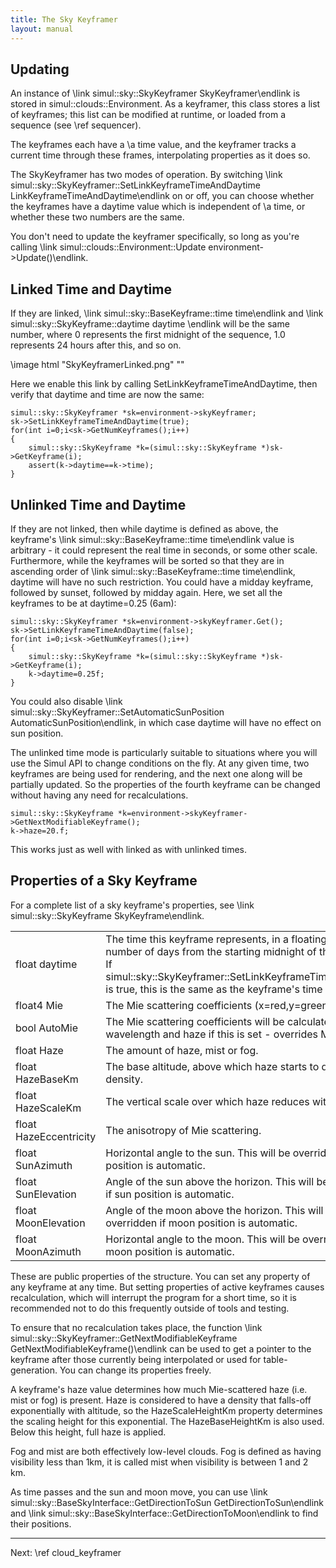 ```yaml
---
title: The Sky Keyframer
layout: manual
---
```

Updating
--------
An instance of \link simul::sky::SkyKeyframer SkyKeyframer\endlink is stored in simul::clouds::Environment. As a keyframer, this class
stores a list of keyframes; this list can be modified at runtime, or loaded from a sequence (see \ref sequencer).

The keyframes each have a \a time value, and the keyframer tracks a current time through these frames, interpolating properties as it does so.

The SkyKeyframer has two modes of operation. By switching \link simul::sky::SkyKeyframer::SetLinkKeyframeTimeAndDaytime LinkKeyframeTimeAndDaytime\endlink on or off,
you can choose whether the keyframes have a daytime value which is independent of \a time, or whether these two numbers are the same.

You don't need to update the keyframer specifically, so long as you're calling \link simul::clouds::Environment::Update environment->Update()\endlink.

Linked Time and Daytime
-----------------------

If they are linked, \link simul::sky::BaseKeyframe::time time\endlink and \link simul::sky::SkyKeyframe::daytime daytime \endlink
will be the same number, where 0 represents the first midnight of the sequence, 1.0 represents 24 hours after this, and so on.

\image html "SkyKeyframerLinked.png" ""

Here we enable this link by calling SetLinkKeyframeTimeAndDaytime, then verify that daytime and time are now the same:

	simul::sky::SkyKeyframer *sk=environment->skyKeyframer;
	sk->SetLinkKeyframeTimeAndDaytime(true);
	for(int i=0;i<sk->GetNumKeyframes();i++)
	{
		simul::sky::SkyKeyframe *k=(simul::sky::SkyKeyframe *)sk->GetKeyframe(i);
		assert(k->daytime==k->time);
	}


Unlinked Time and Daytime
-------------------------

If they are not linked, then while daytime is defined as above, the keyframe's \link simul::sky::BaseKeyframe::time time\endlink
value is arbitrary - it could represent the real time in seconds, or some other scale. Furthermore, while the keyframes
will be sorted so that they are in ascending order of \link simul::sky::BaseKeyframe::time time\endlink,
daytime will have no such restriction. You could have a midday keyframe, followed by sunset, followed by midday again.
Here, we set all the keyframes to be at daytime=0.25 (6am):

	simul::sky::SkyKeyframer *sk=environment->skyKeyframer.Get();
	sk->SetLinkKeyframeTimeAndDaytime(false);
	for(int i=0;i<sk->GetNumKeyframes();i++)
	{
		simul::sky::SkyKeyframe *k=(simul::sky::SkyKeyframe *)sk->GetKeyframe(i);
		k->daytime=0.25f;
	}

You could also disable \link simul::sky::SkyKeyframer::SetAutomaticSunPosition AutomaticSunPosition\endlink, in which case daytime will have no effect
on sun position.

The unlinked time mode is particularly suitable to situations where you will use the Simul API to change conditions on the fly.
At any given time, two keyframes are being used for rendering, and the next one along will be partially updated. So the properties
of the fourth keyframe can be changed without having any need for recalculations.

	simul::sky::SkyKeyframe *k=environment->skyKeyframer->GetNextModifiableKeyframe();
	k->haze=20.f;

This works just as well with linked as with unlinked times.


Properties of a Sky Keyframe
-------------------------

For a complete list of a sky keyframe's properties, see \link simul::sky::SkyKeyframe SkyKeyframe\endlink.

<table>
<tr><td>float daytime</td><td>The time this keyframe represents, in a floating-point number of days from the starting midnight of the sequence. If simul::sky::SkyKeyframer::SetLinkKeyframeTimeAndDaytime is true, this is the same as the keyframe's time value.</td>
</tr>
<tr><td>float4 Mie</td><td>The Mie scattering coefficients (x=red,y=green,z=blue).</td></tr>
<tr><td>bool AutoMie</td><td>The Mie scattering coefficients will be calculated based on wavelength and haze if this is set - overrides Mie.</td></tr>
<tr><td>float Haze</td><td>The amount of haze, mist or fog.</td></tr>
<tr><td>float HazeBaseKm</td><td>The base altitude, above which haze starts to decrease in density.</td></tr>
<tr><td>float HazeScaleKm</td><td>The vertical scale over which haze reduces with altitude.</td></tr>
<tr><td>float HazeEccentricity</td><td>The anisotropy of Mie scattering.</td></tr>
<tr><td>float SunAzimuth</td><td>Horizontal angle to the sun. This will be overridden if sun position is automatic.</td></tr>
<tr><td>float SunElevation</td><td>Angle of the sun above the horizon. This will be overridden if sun position is automatic.</td></tr>
<tr><td>float MoonElevation</td><td>Angle of the moon above the horizon. This will be overridden if moon position is automatic.</td></tr>
<tr><td>float MoonAzimuth</td><td>Horizontal angle to the moon. This will be overridden if moon position is automatic.</td></tr>
</table>

These are public properties of the structure. You can set any property of any keyframe at any time.
But setting properties of active keyframes causes recalculation, which will interrupt the program for a short time,
so it is recommended not to do this frequently outside of tools and testing.

To ensure that no recalculation takes place, the function \link simul::sky::SkyKeyframer::GetNextModifiableKeyframe GetNextModifiableKeyframe()\endlink
can be used to get a pointer to the keyframe after those currently being interpolated or used for table-generation.
You can change its properties freely.
 
A keyframe's haze value determines how much Mie-scattered haze (i.e. mist or fog) is present. Haze is considered to have a density that falls-off
 exponentially with altitude, so the HazeScaleHeightKm property determines the scaling height for this exponential. The
 HazeBaseHeightKm is also used. Below this height, full haze is applied.

Fog and mist are both effectively low-level clouds. Fog is defined as having visibility less than 1km, it is called mist when visibility
 is between 1 and 2 km.
 
As time passes and the sun and moon move, you can use \link simul::sky::BaseSkyInterface::GetDirectionToSun GetDirectionToSun\endlink and \link simul::sky::BaseSkyInterface::GetDirectionToMoon\endlink to find their positions.
 
<hr size="1">
Next: \ref cloud_keyframer
